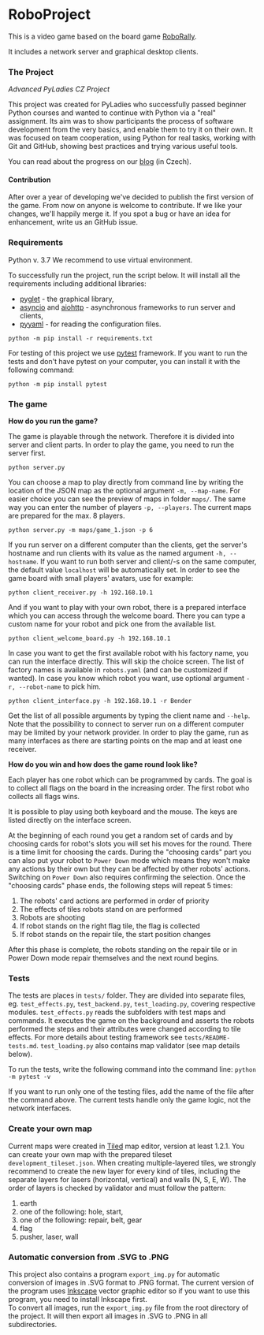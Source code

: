 # RoboProject

This is a video game based on the board game [RoboRally](https://en.wikipedia.org/wiki/RoboRally).

It includes a network server and graphical desktop clients.

### The Project
*Advanced PyLadies CZ Project*

This project was created for PyLadies who successfully passed beginner Python courses and wanted to continue with Python via a "real" assignment. Its aim was to show participants the process of software development from the very basics, and enable them to try it on their own. It was focused on team cooperation, using Python for real tasks, working with Git and GitHub, showing best practices and trying various useful tools.

You can read about the progress on our [blog](https://roboprojekt.pyladies.cz/) (in Czech).

#### Contribution

After over a year of developing we've decided to publish the first version of the game.
From now on anyone is welcome to contribute. If we like your changes, we'll happily merge it.
If you spot a bug or have an idea for enhancement, write us an GitHub issue.

### Requirements

Python v. 3.7
We recommend to use virtual environment.

To successfully run the project, run the script below. It will install all the requirements including additional libraries:
- [pyglet](https://bitbucket.org/pyglet/pyglet/wiki/Home) - the graphical library,
- [asyncio](https://docs.python.org/3/library/asyncio.html) and [aiohttp](https://aiohttp.readthedocs.io/en/stable/) - asynchronous frameworks to run server and clients,
- [pyyaml](https://pyyaml.org/) - for reading the configuration files.
```
python -m pip install -r requirements.txt
```

For testing of this project we use [pytest](https://docs.pytest.org/en/latest/) framework. If you want to run the tests and don't have pytest on your computer, you can install it with the following command:
```
python -m pip install pytest
```

### The game

**How do you run the game?**

The game is playable through the network. Therefore it is divided into server and client parts. In order to play the game, you need to run the server first.
```
python server.py
```
You can choose a map to play directly from command line by writing the location of the JSON map as the optional argument `-m, --map-name`. For easier choice you can see the preview of maps in folder `maps/`.
The same way you can enter the number of players `-p, --players`. The current maps are prepared for the max. 8 players.

```
python server.py -m maps/game_1.json -p 6
```

If you run server on a different computer than the clients, get the server's hostname and run clients with its value as the named argument `-h, --hostname`.
If you want to run both server and client/-s on the same computer, the default value `localhost` will be automatically set.
In order to see the game board with small players' avatars, use for example:
```
python client_receiver.py -h 192.168.10.1
```

And if you want to play with your own robot, there is a prepared interface which you can access through the welcome board.
There you can type a custom name for your robot and pick one from the available list.
```
python client_welcome_board.py -h 192.168.10.1
```
In case you want to get the first available robot with his factory name,
you can run the interface directly. This will skip the choice screen.
The list of factory names is available in `robots.yaml` (and can be customized if wanted).
In case you know which robot you want, use optional argument `-r, --robot-name` to pick him.
```
python client_interface.py -h 192.168.10.1 -r Bender
```
Get the list of all possible arguments by typing the client name and `--help`.
Note that the possibility to connect to server run on a different computer may be limited by your network provider.
In order to play the game, run as many interfaces as there are starting points on the map and at least one receiver.

**How do you win and how does the game round look like?**

Each player has one robot which can be programmed by cards. The goal is to collect all flags on the board in the increasing order. The first robot who collects all flags wins.

It is possible to play using both keyboard and the mouse. The keys are listed directly on the interface screen.

At the beginning of each round you get a random set of cards and by choosing cards for robot's slots you will set his moves for the round.
There is a time limit for choosing the cards. During the "choosing cards" part you can also put your robot to `Power Down` mode which means they won't make any actions by their own but they can be affected by other robots' actions.
Switching on `Power Down` also requires confirming the selection.
Once the "choosing cards" phase ends, the following steps will repeat 5 times:
1. The robots' card actions are performed in order of priority
2. The effects of tiles robots stand on are performed
3. Robots are shooting
4. If robot stands on the right flag tile, the flag is collected
5. If robot stands on the repair tile, the start position changes

After this phase is complete, the robots standing on the repair tile or in Power Down mode repair themselves and the next round begins.

### Tests

The tests are places in `tests/` folder. They are divided into separate files, eg. `test_effects.py`, `test_backend.py`, `test_loading.py`, covering respective modules.
`test_effects.py` reads the subfolders with test maps and commands. It executes the game on the background and asserts the robots performed the steps and their attributes were changed according to tile effects. For more details about testing framework see `tests/README-tests.md`.
`test_loading.py` also contains map validator (see map details below).

To run the tests, write the following command into the command line: `python -m pytest -v`

If you want to run only one of the testing files, add the name of the file after the command above.
The current tests handle only the game logic, not the network interfaces.

### Create your own map

Current maps were created in [Tiled](https://www.mapeditor.org/) map editor, version at least 1.2.1.
You can create your own map with the prepared tileset `development_tileset.json`.
When creating multiple-layered tiles, we strongly recommend to create the new layer for every kind of tiles, including the separate layers for lasers (horizontal, vertical) and walls (N, S, E, W).
The order of layers is checked by validator and must follow the pattern:
1. earth
2. one of the following: hole, start,
3. one of the following: repair, belt, gear
3. flag
4. pusher, laser, wall

### Automatic conversion from .SVG to .PNG

This project also contains a program `export_img.py` for automatic conversion of images in .SVG format to .PNG format.
The current version of the program uses [Inkscape](https://inkscape.org/) vector graphic editor so if you want to use this program, you need to install Inkscape first.  
To convert all images, run the `export_img.py` file from the root directory of the project. It will then export all images in .SVG to .PNG in all subdirectories.

